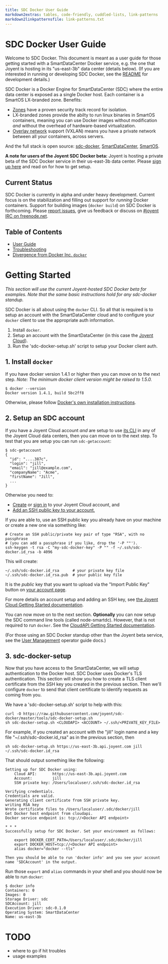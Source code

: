 ```yaml
---
title: SDC Docker User Guide
markdown2extras: tables, code-friendly, cuddled-lists, link-patterns
markdown2linkpatternsfile: link-patterns.txt
---
```


# SDC Docker User Guide

Welcome to SDC Docker. This document is meant as a user guide for those
getting started with a SmartDataCenter Docker service, e.g. the one that
Joyent is hosting in its "us-east-3b" data center (details below). (If you are
interested in running or developing SDC Docker, see the
[README](https://github.com/joyent/sdc-docker/blob/master/README.md) for
development details.)

SDC Docker is a Docker Engine for SmartDataCenter (SDC) where the entire data
center is exposed as a single Docker host. Each container is a SmartOS
LX-branded zone. Benefits:

- [Zones](http://en.wikipedia.org/wiki/Solaris_Containers) have a
  proven security track record for isolation.
- LX-branded zones provide the abilty to run linux binaries in SmartOS
  containers, meaning you can use Docker images without modification *and*
  without the overhead of hardware-based virtualization.
- [Overlay network](http://en.wikipedia.org/wiki/Overlay_network)
  support (VXLAN) means you have a private network between all your containers,
  across servers.

And the full stack is open source:
[sdc-docker](https://github.com/joyent/sdc-docker),
[SmartDataCenter](https://github.com/joyent/sdc),
[SmartOS](https://github.com/joyent/smartos-live).


**A note for users of the Joyent SDC Docker beta:** Joyent is hosting a private
beta of the SDC Docker service in their us-east-3b data center. Please [sign up
here](https://www.joyent.com/lp/preview) and read on for how to get setup.


## Current Status

SDC Docker is currently in alpha and under heavy development. Current focus
is on the stabilization and filling out support for *running* Docker containers.
Support for building images (`docker build`) on SDC Docker is forthcoming.
Please [report issues](https://github.com/joyent/sdc-docker/issues), give us
feedback or discuss on [#joyent IRC on freenode.net](irc://freenode.net/#joyent).


## Table of Contents

- [User Guide](./index.md)
- [Troubleshooting](./troubleshooting.md)
- [Divergence from Docker Inc. `docker`](./divergence.md)


# Getting Started

*This section will use the current Joyent-hosted SDC Docker beta for examples.
Note that the same basic instructions hold for any sdc-docker standup.*

SDC Docker is all about using the `docker` CLI. So all that is required is
to setup an account with the SmartDataCenter cloud and to configure your
`docker` client to use the appropriate auth information.

1. Install `docker`.
2. Setup an account with the SmartDataCenter (in this case the [Joyent
   Cloud](https://my.joyent.com)).
3. Run the 'sdc-docker-setup.sh' script to setup your Docker client auth.


## 1. Install `docker`

If you have docker version 1.4.1 or higher then you can move on to the next
step. *Note: The minimum docker client version might be raised to 1.5.0.*

    $ docker --version
    Docker version 1.4.1, build 5bc2ff8

Otherwise, please follow [Docker's own installation
instructions](https://docs.docker.com/installation/#installation).


## 2. Setup an SDC account

If you have a Joyent Cloud account *and* are setup to use [its
CLI](https://apidocs.joyent.com/cloudapi/#getting-started) in any of the
Joyent Cloud data centers, then you can move on to the next step. To test that
you are setup you can run `sdc-getaccount`:

    $ sdc-getaccount
    {
      "id": "....387c",
      "login": "jill",
      "email": "jill@example.com",
      "companyName": "Acme",
      "firstName": "Jill",
      ...
    }

Otherwise you need to:

- [Create](https://my.joyent.com/landing/signup/) or [sign
  in](https://my.joyent.com) to your Joyent Cloud account, and
- [Add an SSH public key to your account.](https://my.joyent.com/main/#!/account)


If you are able to, use an SSH public key you already have on your machine
or create a new one via something like:

    # Create an SSH public/private key pair of type "RSA", with no passphrase
    # (you can add a passphrase if you like, drop the '-P ""').
    ssh-keygen -t rsa -C "my-sdc-docker-key" -P "" -f ~/.ssh/sdc-docker.id_rsa -b 4096

This will create:

    ~/.ssh/sdc-docker.id_rsa      # your private key file
    ~/.ssh/sdc-docker.id_rsa.pub  # your public key file

It is the *public* key that you want to upload via the "Import Public Key"
button on [your account page](https://my.joyent.com/main/#!/account).

For more details on account setup and adding an SSH key, see [the Joyent
Cloud Getting Started documentation](https://docs.joyent.com/jpc/getting-started-with-your-joyent-cloud-account).


You can now move on to the next section. **Optionally** you can now setup the
SDC command line tools (called node-smartdc). However, that is not required
to run `docker`. See the [CloudAPI Getting Started
documentation](https://apidocs.joyent.com/cloudapi/#getting-started).

(For those using an SDC Docker standup other than the Joyent beta service,
see the [User Management](https://docs.joyent.com/sdc7/user-management) operator
guide docs.)


## 3. sdc-docker-setup

Now that you have access to the SmartDataCenter, we will setup authentication
to the Docker host. SDC Docker uses Docker's TLS authentication. This section
will show you how to create a TLS client certificate from the SSH key you
created in the previous section. Then we'll configure `docker` to send that
client certificate to identify requests as coming from you.

We have a 'sdc-docker-setup.sh' script to help with this:

    curl -O https://raw.githubusercontent.com/joyent/sdc-docker/master/tools/sdc-docker-setup.sh
    sh sdc-docker-setup.sh <CLOUDAPI> <ACCOUNT> ~/.ssh/<PRIVATE_KEY_FILE>

For example, if you created an account with the "jill" login name and a key
file "~/.ssh/sdc-docker.id_rsa" as in the previous section, then

    sh sdc-docker-setup.sh https://us-east-3b.api.joyent.com jill ~/.ssh/sdc-docker.id_rsa

That should output something like the following:

    Setting up for SDC Docker using:
        Cloud API:       https://us-east-3b.api.joyent.com
        Account:         jill
        SSH private key: /Users/localuser/.ssh/sdc-docker.id_rsa

    Verifying credentials.
    Credentials are valid.
    Generating client certificate from SSH private key.
    writing RSA key
    Wrote certificate files to /Users/localuser/.sdc/docker/jill
    Get Docker host endpoint from cloudapi.
    Docker service endpoint is: tcp://<Docker API endpoint>

    * * *
    Successfully setup for SDC Docker. Set your environment as follows:

        export DOCKER_CERT_PATH=/Users/localuser/.sdc/docker/jill
        export DOCKER_HOST=tcp://<Docker API endpoint>
        alias docker="docker --tls"

    Then you should be able to run 'docker info' and you see your account
    name 'SDCAccount' in the output.

Run those `export` and `alias` commands in your shell and you should now
be able to run `docker`:

    $ docker info
    Containers: 0
    Images: 0
    Storage Driver: sdc
    SDCAccount: jill
    Execution Driver: sdc-0.1.0
    Operating System: SmartDataCenter
    Name: us-east-3b


# TODO

- where to go if hit troubles
- usage examples
